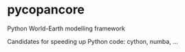 # pycopancore
Python World-Earth modelling framework

Candidates for speeding up Python code: cython, numba, ...
